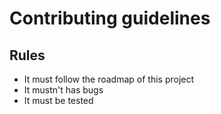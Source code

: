 # Contributing guidelines
## Rules
- It must follow the roadmap of this project
- It mustn't has bugs
- It must be tested
